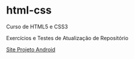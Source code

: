 # html-css
 Curso de HTML5 e CSS3

Exercícios e Testes de Atualização de Repositório

<a href="https://fabriciosamorim.github.io/projeto-android/" target="_blank">Site Projeto Android</a> 

